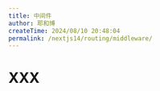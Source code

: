 ```yaml
---
title: 中间件
author: 耶和博
createTime: 2024/08/10 20:48:04
permalink: /nextjs14/routing/middleware/
---
```


# XXX